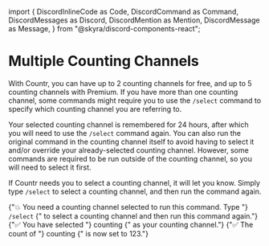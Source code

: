 import {
  DiscordInlineCode as Code,
  DiscordCommand as Command,
  DiscordMessages as Discord,
  DiscordMention as Mention,
  DiscordMessage as Message,
} from "@skyra/discord-components-react";

# Multiple Counting Channels

With Countr, you can have up to 2 counting channels for free, and up to 5 counting channels with Premium. If you have more than one counting channel, some commands might require you to use the `/select` command to specify which counting channel you are referring to.

Your selected counting channel is remembered for 24 hours, after which you will need to use the `/select` command again. You can also run the original command in the counting channel itself to avoid having to select it and/or override your already-selected counting channel. However, some commands are required to be run outside of the counting channel, so you will need to select it first.

If Countr needs you to select a counting channel, it will let you know. Simply type `/select` to select a counting channel, and then run the command again.

<Discord className="bg-gray-100 p-4 rounded-lg shadow-md">
  <Message profile="countr" ephemeral>
    <Command slot="reply" command="/set count" profile="promise" />
    {"💥 You need a counting channel selected to run this command. Type "}
    <Code>/select</Code>
    {" to select a counting channel and then run this command again."}
  </Message>
  <Message profile="countr" ephemeral>
    <Command slot="reply" command="/select" profile="promise" />
    {"✅ You have selected "}
    <Mention type="channel">counting</Mention>
    {" as your counting channel."}
  </Message>
  <Message profile="countr">
    <Command slot="reply" command="/set count" profile="promise" />
    {"✅ The count of "}
    <Mention type="channel">counting</Mention>
    {" is now set to 123."}
  </Message>
</Discord>

